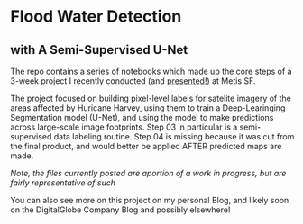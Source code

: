 # Flood Water Detection 
## with A Semi-Supervised U-Net

The repo contains a series of notebooks which made up the core steps of a 3-week project I recently conducted (and [presented!](https://docs.google.com/presentation/d/e/2PACX-1vQL4lvBRuwTnkPMcWgemC2gNoN51SNeYtfwQ4IiaP9jh20XWwRdVU7EMRi4_Et_-0ukVCt8l6Ogbp1K/pub?start=false&loop=false&delayms=3000)) at Metis SF.

The project focused on building pixel-level labels for satelite imagery of the areas affected by Huricane Harvey, using them to train a Deep-Learinging Segmentation model (U-Net), and using the model to make predictions across large-scale image footprints.  Step 03 in particular is a semi-supervised data labeling routine.  Step 04 is missing because it was cut from the final product, and would better be applied AFTER predicted maps are made.

*Note, the files currently posted are aportion of a work in progress, but are fairly representative of such* 

You can also see more on this project on my personal Blog, and likely soon on the DigitalGlobe Company Blog and possibly elsewhere!
